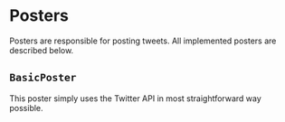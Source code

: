 # Posters

Posters are responsible for posting tweets.
All implemented posters are described below.

## `BasicPoster`

This poster simply uses the Twitter API in most straightforward way possible.
